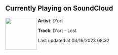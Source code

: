 ## Currently Playing on SoundCloud

[<img align="left" width="100" src="https://i1.sndcdn.com/artworks-PTjjoyIpr6oOoo5J-7ALzig-t500x500.jpg">](https://soundcloud.com/dort-music/dort-lost)

**Artist**: D'ort 

**Track**: D'ort - Lost

Last updated at 03/16/2023 08:32
